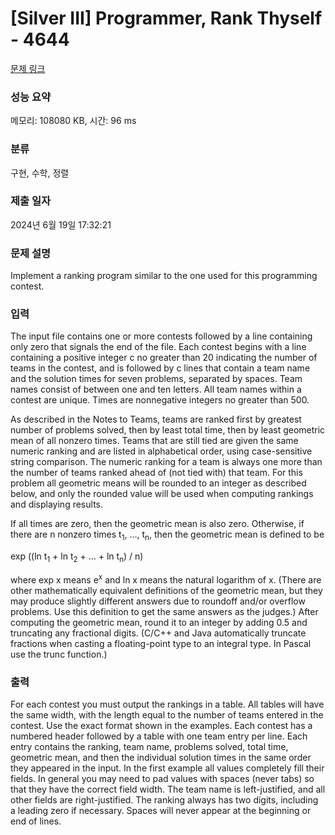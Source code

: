 # [Silver III] Programmer, Rank Thyself - 4644 

[문제 링크](https://www.acmicpc.net/problem/4644) 

### 성능 요약

메모리: 108080 KB, 시간: 96 ms

### 분류

구현, 수학, 정렬

### 제출 일자

2024년 6월 19일 17:32:21

### 문제 설명

<p>Implement a ranking program similar to the one used for this programming contest.</p>

### 입력 

 <p>The input file contains one or more contests followed by a line containing only zero that signals the end of the file. Each contest begins with a line containing a positive integer c no greater than 20 indicating the number of teams in the contest, and is followed by c lines that contain a team name and the solution times for seven problems, separated by spaces. Team names consist of between one and ten letters. All team names within a contest are unique. Times are nonnegative integers no greater than 500.</p>

<p>As described in the Notes to Teams, teams are ranked first by greatest number of problems solved, then by least total time, then by least geometric mean of all nonzero times. Teams that are still tied are given the same numeric ranking and are listed in alphabetical order, using case-sensitive string comparison. The numeric ranking for a team is always one more than the number of teams ranked ahead of (not tied with) that team. For this problem all geometric means will be rounded to an integer as described below, and only the rounded value will be used when computing rankings and displaying results.</p>

<p>If all times are zero, then the geometric mean is also zero. Otherwise, if there are n nonzero times t<sub>1</sub>, ..., t<sub>n</sub>, then the geometric mean is defined to be</p>

<p>exp ((ln t<sub>1</sub> + ln t<sub>2</sub> + ... + ln t<sub>n</sub>) / n)</p>

<p>where exp x means e<sup>x</sup> and ln x means the natural logarithm of x. (There are other mathematically equivalent definitions of the geometric mean, but they may produce slightly different answers due to roundoff and/or overflow problems. Use this definition to get the same answers as the judges.) After computing the geometric mean, round it to an integer by adding 0.5 and truncating any fractional digits. (C/C++ and Java automatically truncate fractions when casting a floating-point type to an integral type. In Pascal use the trunc function.)</p>

### 출력 

 <p>For each contest you must output the rankings in a table. All tables will have the same width, with the length equal to the number of teams entered in the contest. Use the exact format shown in the examples. Each contest has a numbered header followed by a table with one team entry per line. Each entry contains the ranking, team name, problems solved, total time, geometric mean, and then the individual solution times in the same order they appeared in the input. In the first example all values completely fill their fields. In general you may need to pad values with spaces (never tabs) so that they have the correct field width. The team name is left-justified, and all other fields are right-justified. The ranking always has two digits, including a leading zero if necessary. Spaces will never appear at the beginning or end of lines.</p>

